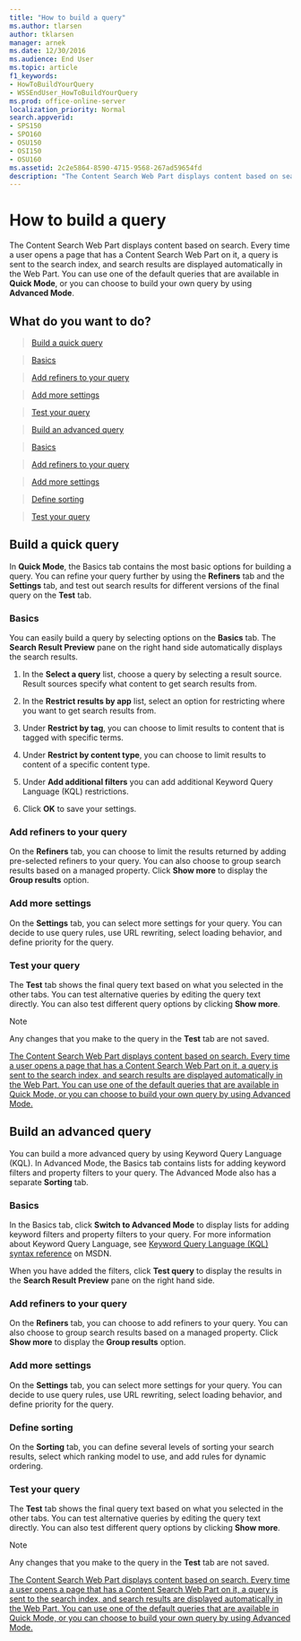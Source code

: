 ```yaml
---
title: "How to build a query"
ms.author: tlarsen
author: tklarsen
manager: arnek
ms.date: 12/30/2016
ms.audience: End User
ms.topic: article
f1_keywords:
- HowToBuildYourQuery
- WSSEndUser_HowToBuildYourQuery
ms.prod: office-online-server
localization_priority: Normal
search.appverid:
- SPS150
- SPO160
- OSU150
- OSI150
- OSU160
ms.assetid: 2c2e5864-8590-4715-9568-267ad59654fd
description: "The Content Search Web Part displays content based on search. Every time a user opens a page that has a Content Search Web Part on it, a query is sent to the search index, and search results are displayed automatically in the Web Part. You can use one of the default queries that are available in Quick Mode, or you can choose to build your own query by using Advanced Mode."
---
```


# How to build a query

The Content Search Web Part displays content based on search. Every time a user opens a page that has a Content Search Web Part on it, a query is sent to the search index, and search results are displayed automatically in the Web Part. You can use one of the default queries that are available in **Quick Mode**, or you can choose to build your own query by using **Advanced Mode**.
  
## What do you want to do?
<a name="__top"> </a>

> [Build a quick query](how-to-build-a-query.md#__toc329693515)
    
> [Basics](how-to-build-a-query.md#__toc329693516)
    
> [Add refiners to your query](how-to-build-a-query.md#__goback)
    
> [Add more settings](how-to-build-a-query.md#__toc329693518)
    
> [Test your query](how-to-build-a-query.md#__toc329693519)
    
> [Build an advanced query](how-to-build-a-query.md#__toc329693520)
    
> [Basics](how-to-build-a-query.md#__toc329693521)
    
> [Add refiners to your query](how-to-build-a-query.md#__toc329693522)
    
> [Add more settings](how-to-build-a-query.md#__toc329693523)
    
> [Define sorting](how-to-build-a-query.md#__toc329693524)
    
> [Test your query](how-to-build-a-query.md#__toc329693525)
    
## Build a quick query
<a name="__toc329693515"> </a>

In **Quick Mode**, the Basics tab contains the most basic options for building a query. You can refine your query further by using the **Refiners** tab and the **Settings** tab, and test out search results for different versions of the final query on the **Test** tab. 
  
### Basics
<a name="__toc329693516"> </a>

You can easily build a query by selecting options on the **Basics** tab. The **Search Result Preview** pane on the right hand side automatically displays the search results. 
  
1. In the **Select a query** list, choose a query by selecting a result source. Result sources specify what content to get search results from. 
    
2. In the **Restrict results by app** list, select an option for restricting where you want to get search results from. 
    
3. Under **Restrict by tag**, you can choose to limit results to content that is tagged with specific terms.
    
4. Under **Restrict by content type**, you can choose to limit results to content of a specific content type.
    
5. Under **Add additional filters** you can add additional Keyword Query Language (KQL) restrictions. 
    
6. Click **OK** to save your settings. 
    
### Add refiners to your query
<a name="__toc329693516"> </a>

On the **Refiners** tab, you can choose to limit the results returned by adding pre-selected refiners to your query. You can also choose to group search results based on a managed property. Click **Show more** to display the **Group results** option. 
  
### Add more settings
<a name="__toc329693518"> </a>

On the **Settings** tab, you can select more settings for your query. You can decide to use query rules, use URL rewriting, select loading behavior, and define priority for the query. 
  
### Test your query
<a name="__toc329693518"> </a>

The **Test** tab shows the final query text based on what you selected in the other tabs. You can test alternative queries by editing the query text directly. You can also test different query options by clicking **Show more**.
  
> [!NOTE]
>  Any changes that you make to the query in the **Test** tab are not saved. 
  
[The Content Search Web Part displays content based on search. Every time a user opens a page that has a Content Search Web Part on it, a query is sent to the search index, and search results are displayed automatically in the Web Part. You can use one of the default queries that are available in Quick Mode, or you can choose to build your own query by using Advanced Mode.](how-to-build-a-query.md#__top)
  
## Build an advanced query
<a name="__toc329693520"> </a>

You can build a more advanced query by using Keyword Query Language (KQL). In Advanced Mode, the Basics tab contains lists for adding keyword filters and property filters to your query. The Advanced Mode also has a separate **Sorting** tab. 
  
### Basics

In the Basics tab, click **Switch to Advanced Mode** to display lists for adding keyword filters and property filters to your query. For more information about Keyword Query Language, see [Keyword Query Language (KQL) syntax reference](https://go.microsoft.com/fwlink/?linkid=261563) on MSDN. 
  
When you have added the filters, click **Test query** to display the results in the **Search Result Preview** pane on the right hand side. 
  
### Add refiners to your query
<a name="__toc329693522"> </a>

On the **Refiners** tab, you can choose to add refiners to your query. You can also choose to group search results based on a managed property. Click **Show more** to display the **Group results** option. 
  
### Add more settings
<a name="__toc329693523"> </a>

On the **Settings** tab, you can select more settings for your query. You can decide to use query rules, use URL rewriting, select loading behavior, and define priority for the query. 
  
### Define sorting
<a name="__toc329693524"> </a>

On the **Sorting** tab, you can define several levels of sorting your search results, select which ranking model to use, and add rules for dynamic ordering. 
  
### Test your query
<a name="__toc329693525"> </a>

The **Test** tab shows the final query text based on what you selected in the other tabs. You can test alternative queries by editing the query text directly. You can also test different query options by clicking **Show more**. 
  
> [!NOTE]
>  Any changes that you make to the query in the **Test** tab are not saved. 
  
[The Content Search Web Part displays content based on search. Every time a user opens a page that has a Content Search Web Part on it, a query is sent to the search index, and search results are displayed automatically in the Web Part. You can use one of the default queries that are available in Quick Mode, or you can choose to build your own query by using Advanced Mode.](how-to-build-a-query.md#__top)
  

